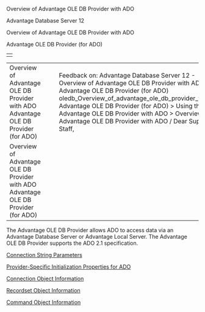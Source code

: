 Overview of Advantage OLE DB Provider with ADO




Advantage Database Server 12  

Overview of Advantage OLE DB Provider with ADO

Advantage OLE DB Provider (for ADO)

|  |
| --- |
|  |

|  |  |  |  |  |
| --- | --- | --- | --- | --- |
| Overview of Advantage OLE DB Provider with ADO  Advantage OLE DB Provider (for ADO) |  |  | Feedback on: Advantage Database Server 12 - Overview of Advantage OLE DB Provider with ADO Advantage OLE DB Provider (for ADO) oledb\_Overview\_of\_advantage\_ole\_db\_provider\_with\_ado Advantage OLE DB Provider (for ADO) > Using the Advantage OLE DB Provider with ADO > Overview of Advantage OLE DB Provider with ADO / Dear Support Staff, |  |
| Overview of Advantage OLE DB Provider with ADO  Advantage OLE DB Provider (for ADO) |  |  |  |  |

The Advantage OLE DB Provider allows ADO to access data via an Advantage Database Server or Advantage Local Server. The Advantage OLE DB Provider supports the ADO 2.1 specification.

[Connection String Parameters](oledb_connection_string_parameters_(advantage_ole_db_provider).htm)

[Provider-Specific Initialization Properties for ADO](oledb_provider_specific_initialization_properties_for_ado.htm)

[Connection Object Information](oledb_connection_object_information.htm)

[Recordset Object Information](oledb_recordset_object_information.htm)

[Command Object Information](oledb_command_object_information.htm)
